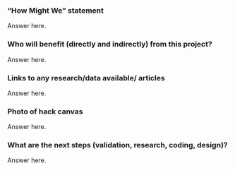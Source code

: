 ### “How Might We” statement

Answer here.

### Who will benefit (directly and indirectly) from this project?

Answer here.

### Links to any research/data available/ articles

Answer here.

### Photo of hack canvas

Answer here.

### What are the next steps (validation, research, coding, design)?

Answer here.
